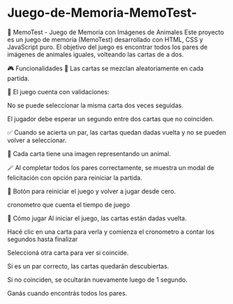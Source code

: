 # Juego-de-Memoria-MemoTest-
🧠 MemoTest - Juego de Memoria con Imágenes de Animales
Este proyecto es un juego de memoria (MemoTest) desarrollado con HTML, CSS y JavaScript puro. El objetivo del juego es encontrar todos los pares de imágenes de animales iguales, volteando las cartas de a dos.

🎮 Funcionalidades
🔄 Las cartas se mezclan aleatoriamente en cada partida.

🧩 El juego cuenta con validaciones:

No se puede seleccionar la misma carta dos veces seguidas.

El jugador debe esperar un segundo entre dos cartas que no coinciden.

✅ Cuando se acierta un par, las cartas quedan dadas vuelta y no se pueden volver a seleccionar.

📸 Cada carta tiene una imagen representando un animal.

🪄 Al completar todos los pares correctamente, se muestra un modal de felicitación con opción para reiniciar la partida.

🔁 Botón para reiniciar el juego y volver a jugar desde cero.

cronometro que cuenta el tiempo de juego


🚀 Cómo jugar
Al iniciar el juego, las cartas están dadas vuelta.

Hacé clic en una carta para verla y comienza el cronometro a contar los segundos hasta finalizar

Seleccioná otra carta para ver si coincide.

Si es un par correcto, las cartas quedarán descubiertas.

Si no coinciden, se ocultarán nuevamente luego de 1 segundo.

Ganás cuando encontrás todos los pares.
